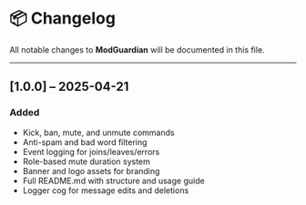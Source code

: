 # 📦 Changelog

All notable changes to **ModGuardian** will be documented in this file.

---


## [1.0.0] – 2025-04-21

### Added

- Kick, ban, mute, and unmute commands
- Anti-spam and bad word filtering
- Event logging for joins/leaves/errors
- Role-based mute duration system
- Banner and logo assets for branding
- Full README.md with structure and usage guide
- Logger cog for message edits and deletions
